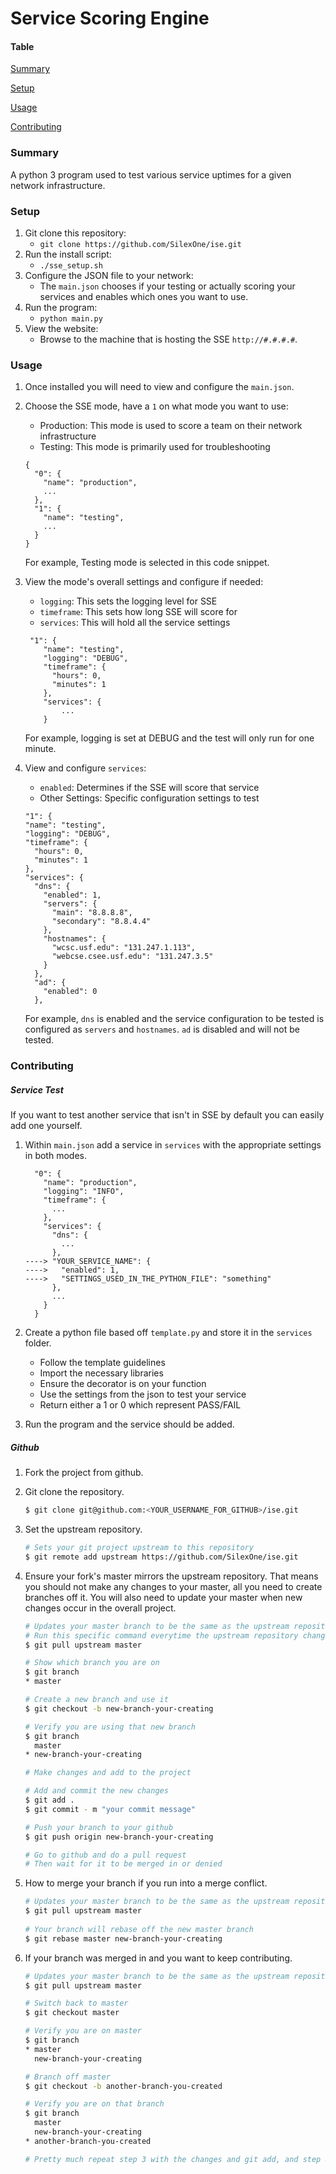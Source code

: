 # Service Scoring Engine
#### Table
[Summary](#summary)

[Setup](#setup)

[Usage](#usage)

[Contributing](#contributing)

<a id="summary"></a>
### Summary
A python 3 program used to test various service uptimes for a given network infrastructure. 

<a id="setup"></a>
### Setup
1. Git clone this repository:
    - `git clone https://github.com/SilexOne/ise.git`
2. Run the install script:
    - `./sse_setup.sh`
3. Configure the JSON file to your network:
    - The `main.json` chooses if your testing or actually scoring your services and enables which ones you want to use.
4. Run the program:
    - `python main.py`
5. View the website:
    - Browse to the machine that is hosting the SSE `http://#.#.#.#`.
    
<a id="usage"></a>
### Usage
1. Once installed you will need to view and configure the `main.json`.

2. Choose the SSE mode, have a `1` on what mode you want to use:
    - Production: This mode is used to score a team on their network infrastructure 
    - Testing: This mode is primarily used for troubleshooting

    ```
    {
      "0": {
        "name": "production",
        ...
      },
      "1": {
        "name": "testing",
        ...
      }
    }
    ``` 
    For example, Testing mode is selected in this code snippet.
    
3. View the mode's overall settings and configure if needed:
    - `logging`: This sets the logging level for SSE 
    - `timeframe`: This sets how long SSE will score for
    - `services`: This will hold all the service settings
    ```
     "1": {
        "name": "testing",
        "logging": "DEBUG",
        "timeframe": {
          "hours": 0,
          "minutes": 1
        },
        "services": {
            ...
        }
    ```
    For example, logging is set at DEBUG and the test will only run for one minute.

4. View and configure `services`:
    - `enabled`: Determines if the SSE will score that service
    - Other Settings: Specific configuration settings to test
    ```
    "1": {
    "name": "testing",
    "logging": "DEBUG",
    "timeframe": {
      "hours": 0,
      "minutes": 1
    },
    "services": {
      "dns": {
        "enabled": 1,
        "servers": {
          "main": "8.8.8.8",
          "secondary": "8.8.4.4"
        },
        "hostnames": {
          "wcsc.usf.edu": "131.247.1.113",
          "webcse.csee.usf.edu": "131.247.3.5"
        }
      },
      "ad": {
        "enabled": 0
      },
    ```
    For example, `dns` is enabled and the service configuration to be tested is configured as `servers` and `hostnames`.
    `ad` is disabled and will not be tested.

<a id="contributing"></a>
### Contributing
##### Service Test
If you want to test another service that isn't in SSE by default you can easily add one yourself.
1. Within `main.json` add a service in `services` with the appropriate settings in both modes.
    ```
      "0": {
        "name": "production",
        "logging": "INFO",
        "timeframe": {
          ...
        },
        "services": {
          "dns": {
            ...
          },
    ----> "YOUR_SERVICE_NAME": {
    ---->   "enabled": 1,
    ---->   "SETTINGS_USED_IN_THE_PYTHON_FILE": "something"
          },
          ...
        }
      }
    ```

2. Create a python file based off `template.py` and store it in the `services` folder.
    - Follow the template guidelines
    - Import the necessary libraries
    - Ensure the decorator is on your function
    - Use the settings from the json to test your service
    - Return either a 1 or 0 which represent PASS/FAIL
    
3. Run the program and the service should be added.
    
##### Github
1.  Fork the project from github.
2.  Git clone the repository.

    ```bash
    $ git clone git@github.com:<YOUR_USERNAME_FOR_GITHUB>/ise.git
    ```
 
3.  Set the upstream repository.

    ```bash
    # Sets your git project upstream to this repository
    $ git remote add upstream https://github.com/SilexOne/ise.git
    ```

4. Ensure your fork's master mirrors the upstream repository. 
   That means you should not make any changes to your master, 
   all you need to create branches off it. You will also need to
   update your master when new changes occur in the overall project.
   
   ```bash
   # Updates your master branch to be the same as the upstream repository
   # Run this specific command everytime the upstream repository changes
   $ git pull upstream master
   
   # Show which branch you are on
   $ git branch
   * master

   # Create a new branch and use it
   $ git checkout -b new-branch-your-creating
   
   # Verify you are using that new branch
   $ git branch
     master
   * new-branch-your-creating

   # Make changes and add to the project
   
   # Add and commit the new changes
   $ git add .
   $ git commit - m "your commit message"

   # Push your branch to your github
   $ git push origin new-branch-your-creating

   # Go to github and do a pull request
   # Then wait for it to be merged in or denied
   ```
 
 4. How to merge your branch if you run into a merge conflict.
 
    ```bash
    # Updates your master branch to be the same as the upstream repository
    $ git pull upstream master
   
    # Your branch will rebase off the new master branch
    $ git rebase master new-branch-your-creating
    ```
    
 5. If your branch was merged in and you want to keep contributing.
 
    ```bash
    # Updates your master branch to be the same as the upstream repository
    $ git pull upstream master

    # Switch back to master
    $ git checkout master

    # Verify you are on master
    $ git branch
    * master
      new-branch-your-creating

    # Branch off master
    $ git checkout -b another-branch-you-created

    # Verify you are on that branch
    $ git branch
      master
      new-branch-your-creating
    * another-branch-you-created

    # Pretty much repeat step 3 with the changes and git add, and step 4 if applicable 
    ```
